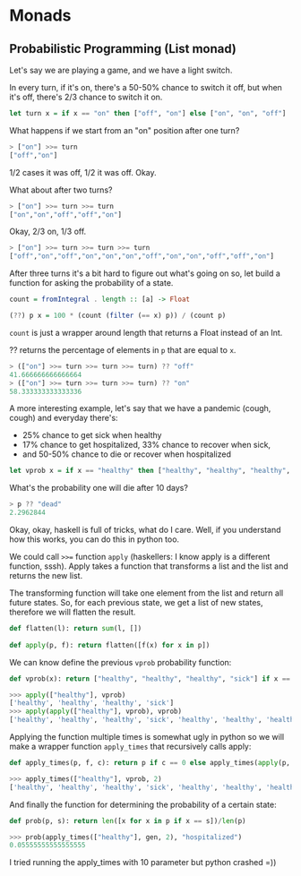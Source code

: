 # Monads

## Probabilistic Programming (List monad)

Let's say we are playing a game, and we have a light switch. 

In every turn, if it's on, there's a 50-50% chance to switch it off, but when it's off, there's 2/3 chance to switch it on.

```haskell
let turn x = if x == "on" then ["off", "on"] else ["on", "on", "off"]
```

What happens if we start from an "on" position after one turn?

```haskell
> ["on"] >>= turn
["off","on"]
```

1/2 cases it was off, 1/2 it was off. Okay.

What about after two turns?

```haskell
> ["on"] >>= turn >>= turn
["on","on","off","off","on"]
```

Okay, 2/3 on, 1/3 off.

```haskell
> ["on"] >>= turn >>= turn >>= turn
["off","on","off","on","on","on","off","on","on","off","off","on"]
```

After three turns it's a bit hard to figure out what's going on so, let build a function for asking the probability of a state.

```haskell
count = fromIntegral . length :: [a] -> Float

(??) p x = 100 * (count (filter (== x) p)) / (count p)
```

`count` is just a wrapper around length that returns a Float instead of an Int.

?? returns the percentage of elements in `p` that are equal to `x`.

```haskell
> (["on"] >>= turn >>= turn >>= turn) ?? "off"
41.666666666666664
> (["on"] >>= turn >>= turn >>= turn) ?? "on"
58.333333333333336
```

A more interesting example, let's say that we have a pandemic (cough, cough) and everyday there's:

 - 25% chance to get sick when healthy
 - 17% chance to get hospitalized, 33% chance to recover when sick,
 - and 50-50% chance to die or recover when hospitalized


```haskell
let vprob x = if x == "healthy" then ["healthy", "healthy", "healthy", "sick"] else if x == "sick" then ["sick", "sick", "sick", "hospitalized", "healthy", "healthy"] else if x == "hospitalized" then ["healthy", "dead"] else ["dead"]
```

What's the probability one will die after 10 days?

```haskell
> p ?? "dead"
2.2962844
````

Okay, okay, haskell is full of tricks, what do I care. Well, if you understand how this works, you can do this in python too.

We could call `>>=` function `apply` (haskellers: I know apply is a different function, sssh). Apply takes a function that transforms a list and the list and returns the new list.

The transforming function will take one element from the list and return all future states. So, for each previous state, we get a list of new states, therefore we will flatten the result.

```python
def flatten(l): return sum(l, [])
  
def apply(p, f): return flatten([f(x) for x in p])
```

We can know define the previous `vprob` probability function:


```python
def vprob(x): return ["healthy", "healthy", "healthy", "sick"] if x == "healthy" else ["sick", "sick", "sick", "hospitalized", "healthy", "healthy"] if x == "sick" else ["healthy", "dead"] if x == "hospitalized" else ["dead"]```

>>> apply(["healthy"], vprob)
['healthy', 'healthy', 'healthy', 'sick']
>>> apply(apply(["healthy"], vprob), vprob)
['healthy', 'healthy', 'healthy', 'sick', 'healthy', 'healthy', 'healthy', 'sick', 'healthy', 'healthy', 'healthy', 'sick', 'sick', 'sick', 'sick', 'hospitalized', 'healthy', 'healthy']
```

Applying the function multiple times is somewhat ugly in python so we will make a wrapper function `apply_times` that recursively calls apply:

```python
def apply_times(p, f, c): return p if c == 0 else apply_times(apply(p, f), f, c-1)

>>> apply_times(["healthy"], vprob, 2)
['healthy', 'healthy', 'healthy', 'sick', 'healthy', 'healthy', 'healthy', 'sick', 'healthy', 'healthy', 'healthy', 'sick', 'sick', 'sick', 'sick', 'hospitalized', 'healthy', 'healthy']
```

And finally the function for determining the probability of a certain state:

```python
def prob(p, s): return len([x for x in p if x == s])/len(p)

>>> prob(apply_times(["healthy"], gen, 2), "hospitalized")
0.05555555555555555
```

I tried running the apply_times with 10 parameter but python crashed =))
